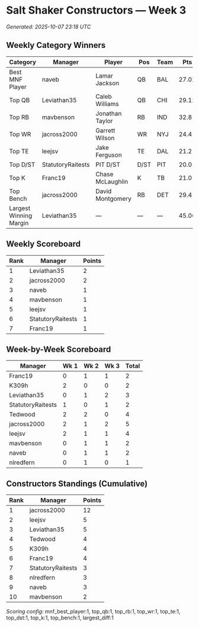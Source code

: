 # Salt Shaker Constructors — Week 3
_Generated: 2025-10-07 23:18 UTC_

## Weekly Category Winners
| Category | Manager | Player | Pos | Team | Pts |
|---|---|---|---|---|---|
| Best MNF Player | naveb | Lamar Jackson | QB | BAL | 27.02 |
| Top QB | Leviathan35 | Caleb Williams | QB | CHI | 29.12 |
| Top RB | mavbenson | Jonathan Taylor | RB | IND | 32.8 |
| Top WR | jacross2000 | Garrett Wilson | WR | NYJ | 24.4 |
| Top TE | leejsv | Jake Ferguson | TE | DAL | 21.2 |
| Top D/ST | StatutoryRaitests | PIT D/ST | D/ST | PIT | 20.0 |
| Top K | Franc19 | Chase McLaughlin | K | TB | 21.0 |
| Top Bench | jacross2000 | David Montgomery | RB | DET | 29.4 |
| Largest Winning Margin | Leviathan35 | — | — | — | 45.06 |

## Weekly Scoreboard
| Rank | Manager | Points |
|---|---|---|
| 1 | Leviathan35 | 2 |
| 2 | jacross2000 | 2 |
| 3 | naveb | 1 |
| 4 | mavbenson | 1 |
| 5 | leejsv | 1 |
| 6 | StatutoryRaitests | 1 |
| 7 | Franc19 | 1 |

## Week-by-Week Scoreboard
| Manager | Wk 1 | Wk 2 | Wk 3 | Total |
|---|---|---|---|---|
| Franc19 | 0 | 1 | 1 | 2 |
| K309h | 2 | 0 | 0 | 2 |
| Leviathan35 | 0 | 1 | 2 | 3 |
| StatutoryRaitests | 1 | 0 | 1 | 2 |
| Tedwood | 2 | 2 | 0 | 4 |
| jacross2000 | 2 | 1 | 2 | 5 |
| leejsv | 2 | 1 | 1 | 4 |
| mavbenson | 0 | 1 | 1 | 2 |
| naveb | 0 | 1 | 1 | 2 |
| nlredfern | 0 | 1 | 0 | 1 |

## Constructors Standings (Cumulative)
| Rank | Manager | Points |
|---|---|---|
| 1 | jacross2000 | 12 |
| 2 | leejsv | 5 |
| 3 | Leviathan35 | 5 |
| 4 | Tedwood | 4 |
| 5 | K309h | 4 |
| 6 | Franc19 | 4 |
| 7 | StatutoryRaitests | 3 |
| 8 | nlredfern | 3 |
| 9 | naveb | 3 |
| 10 | mavbenson | 2 |

_Scoring config:_ mnf_best_player:1, top_qb:1, top_rb:1, top_wr:1, top_te:1, top_dst:1, top_k:1, top_bench:1, largest_diff:1

